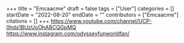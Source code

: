 +++
title = "Emcaacme"
draft = false
tags = ["User"]
categories = []
startDate = "2022-08-20"
endDate = ""
contributors = ["Emcaacme"]
citations = []
+++
https://www.youtube.com/channel/UCP-0hds1BUzUoOhABCQGpMQ
https://www.instagram.com/odysseyfunworldfan/
